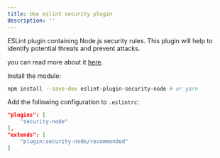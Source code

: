 ```yaml
---
title: Use eslint security plugin
description: ''
---
```


ESLint plugin containing Node.js security rules. This plugin will help to identify potential threats and prevent attacks.

you can read more about it [here](https://www.npmjs.com/package/eslint-plugin-security-node).

Install the module:

```bash
npm install --save-dev eslint-plugin-security-node # or yarn
```

Add the following configuration to `.eslintrc`:

```json
"plugins": [
    "security-node"
],
"extends": [
    "plugin:security-node/recommended"
]
```

